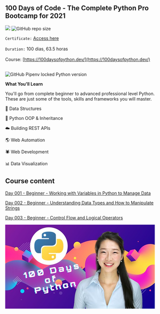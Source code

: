 ## 100 Days of Code - The Complete Python Pro Bootcamp for 2021

[![](https://img.shields.io/badge/made%20by-masedos-blue)](https://www.linkedin.com/in/masedos/)
![GitHub repo size](https://img.shields.io/badge/-100%20days%20of%20python-orange)

`Certificate:` [Access here]()
</br></br>
`Duration:` 100 dias, 63.5 horas
</br></br>
Course: [https://100daysofpython.dev/](https://100daysofpython.dev/)
</br></br>

![GitHub Pipenv locked Python version](https://img.shields.io/github/pipenv/locked/python-version/masedos/100-Days-of-Code-Python)

**What You'll Learn**

You'll go from complete beginner to advanced professional level Python. These are just some of the tools, skills and frameworks you will master.

:file_folder: Data Structures

:dizzy: Python OOP & Inheritance

:cloud: Building REST APIs

:earth_americas: Web Automation

:spider: Web Development

:bar_chart: Data Visualization


## Course content

[Day 001 - Beginner - Working with Variables in Python to Manage Data](../../tree/main/100%20Days%20of%20Code/Day%20001)

[Day 002 - Beginner - Understanding Data Types and How to Manipulate Strings](../../tree/main/100%20Days%20of%20Code/Day%20002)

[Day 003 - Beginner - Control Flow and Logical Operators](../../tree/main/100%20Days%20of%20Code/Day%20003)


[![](https://github.com/masedos/100-days-of-code-python/blob/main/folder.jpg)](https://www.linkedin.com/in/masedos/)
